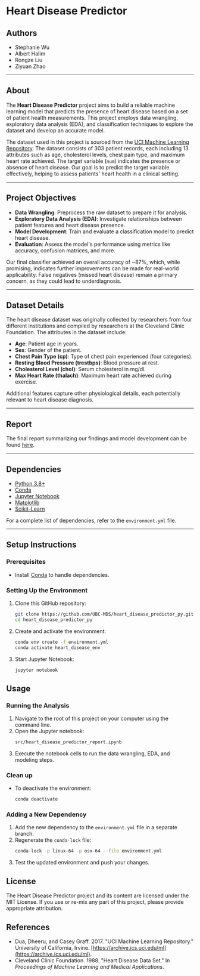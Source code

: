 # Heart Disease Predictor

## Authors
* Stephanie Wu
* Albert Halim
* Rongze Liu
* Ziyuan Zhao

----

## About

The **Heart Disease Predictor** project aims to build a reliable machine learning model that predicts the presence of heart disease based on a set of patient health measurements. This project employs data wrangling, exploratory data analysis (EDA), and classification techniques to explore the dataset and develop an accurate model.

The dataset used in this project is sourced from the [UCI Machine Learning Repository](https://archive.ics.uci.edu/ml/datasets/heart+Disease). The dataset consists of 303 patient records, each including 13 attributes such as age, cholesterol levels, chest pain type, and maximum heart rate achieved. The target variable (`num`) indicates the presence or absence of heart disease. Our goal is to predict the target variable effectively, helping to assess patients' heart health in a clinical setting.

---

## Project Objectives
- **Data Wrangling**: Preprocess the raw dataset to prepare it for analysis.
- **Exploratory Data Analysis (EDA)**: Investigate relationships between patient features and heart disease presence.
- **Model Development**: Train and evaluate a classification model to predict heart disease.
- **Evaluation**: Assess the model's performance using metrics like accuracy, confusion matrices, and more.

Our final classifier achieved an overall accuracy of ~87%, which, while promising, indicates further improvements can be made for real-world applicability. False negatives (missed heart disease) remain a primary concern, as they could lead to underdiagnosis.

---

## Dataset Details

The heart disease dataset was originally collected by researchers from four different institutions and compiled by researchers at the Cleveland Clinic Foundation. The attributes in the dataset include:
- **Age**: Patient age in years.
- **Sex**: Gender of the patient.
- **Chest Pain Type (cp)**: Type of chest pain experienced (four categories).
- **Resting Blood Pressure (trestbps)**: Blood pressure at rest.
- **Cholesterol Level (chol)**: Serum cholesterol in mg/dl.
- **Max Heart Rate (thalach)**: Maximum heart rate achieved during exercise.

Additional features capture other physiological details, each potentially relevant to heart disease diagnosis.

---

## Report
The final report summarizing our findings and model development can be found [here](./src/heart_disease_predictor_report.ipynb).

---

## Dependencies
- [Python 3.8+](https://www.python.org/downloads/)
- [Conda](https://docs.conda.io/en/latest/miniconda.html)
- [Jupyter Notebook](https://jupyter.org/)
- [Matplotlib](https://matplotlib.org/)
- [Scikit-Learn](https://scikit-learn.org/stable/)

For a complete list of dependencies, refer to the `environment.yml` file.

---

## Setup Instructions

### Prerequisites
- Install [Conda](https://docs.conda.io/en/latest/miniconda.html) to handle dependencies.

### Setting Up the Environment

1. Clone this GitHub repository:
    ```bash
    git clone https://github.com/UBC-MDS/heart_disease_predictor_py.git
    cd heart_disease_predictor_py
    ```

2. Create and activate the environment:
    ```bash
    conda env create -f environment.yml
    conda activate heart_disease_env
    ```

3. Start Jupyter Notebook:
    ```bash
    jupyter notebook
    ```

## Usage

### Running the Analysis

1. Navigate to the root of this project on your computer using the command line.
2. Open the Jupyter notebook:
    ```bash
    src/heart_disease_predictor_report.ipynb
    ```
3. Execute the notebook cells to run the data wrangling, EDA, and modeling steps.

### Clean up
- To deactivate the environment:
    ```bash
    conda deactivate
    ```
### Adding a New Dependency

1. Add the new dependency to the `environment.yml` file in a separate branch.
2. Regenerate the `conda-lock` file:
    ```bash
    conda-lock -p linux-64 -p osx-64 --file environment.yml
    ```
3. Test the updated environment and push your changes.

## License

The Heart Disease Predictor project and its content are licensed under the MIT License. If you use or re-mix any part of this project, please provide appropriate attribution.

## References

- Dua, Dheeru, and Casey Graff. 2017. "UCI Machine Learning Repository." University of California, Irvine. [https://archive.ics.uci.edu/ml](https://archive.ics.uci.edu/ml).
- Cleveland Clinic Foundation. 1988. "Heart Disease Data Set." In *Proceedings of Machine Learning and Medical Applications*.
